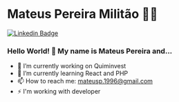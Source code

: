 # Mateus Pereira Militão :man_technologist:

[![Linkedin Badge](https://img.shields.io/badge/-LinkedIn-blue?style=flat-square&logo=Linkedin&logoColor=write&link=https://www.linkedin.com/in/mateus-pereira-00b705133)](https://www.linkedin.com/in/mateus-pereira-00b705133)

### Hello World! 👋 My name is Mateus Pereira and...

- 🔭 I’m currently working on Quiminvest
- 🌱 I’m currently learning React and PHP
- 📫 How to reach me: mateusp.1996@gmail.com
- ⚡ I'm working with developer

<!--
**mateusmegamix/mateusmegamix** is a ✨ _special_ ✨ repository because its `README.md` (this file) appears on your GitHub profile.

Here are some ideas to get you started:

- 🔭 I’m currently working on ...
- 🌱 I’m currently learning ...
- 👯 I’m looking to collaborate on ...
- 🤔 I’m looking for help with ...
- 💬 Ask me about ...
- 📫 How to reach me: ...
- 😄 Pronouns: ...
- ⚡ Fun fact: ...
-->
